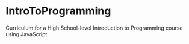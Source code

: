 # IntroToProgramming
Curriculum for a High School-level Introduction to Programming course using JavaScript
